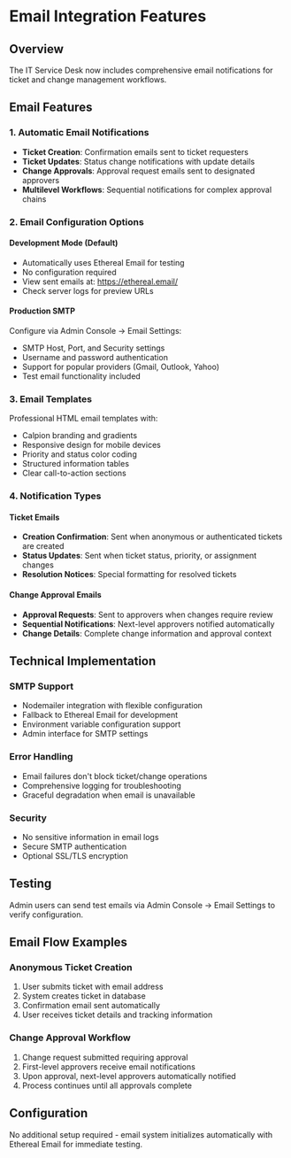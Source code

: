 # Email Integration Features

## Overview
The IT Service Desk now includes comprehensive email notifications for ticket and change management workflows.

## Email Features

### 1. Automatic Email Notifications
- **Ticket Creation**: Confirmation emails sent to ticket requesters
- **Ticket Updates**: Status change notifications with update details
- **Change Approvals**: Approval request emails sent to designated approvers
- **Multilevel Workflows**: Sequential notifications for complex approval chains

### 2. Email Configuration Options

#### Development Mode (Default)
- Automatically uses Ethereal Email for testing
- No configuration required
- View sent emails at: https://ethereal.email/
- Check server logs for preview URLs

#### Production SMTP
Configure via Admin Console → Email Settings:
- SMTP Host, Port, and Security settings
- Username and password authentication
- Support for popular providers (Gmail, Outlook, Yahoo)
- Test email functionality included

### 3. Email Templates
Professional HTML email templates with:
- Calpion branding and gradients
- Responsive design for mobile devices
- Priority and status color coding
- Structured information tables
- Clear call-to-action sections

### 4. Notification Types

#### Ticket Emails
- **Creation Confirmation**: Sent when anonymous or authenticated tickets are created
- **Status Updates**: Sent when ticket status, priority, or assignment changes
- **Resolution Notices**: Special formatting for resolved tickets

#### Change Approval Emails
- **Approval Requests**: Sent to approvers when changes require review
- **Sequential Notifications**: Next-level approvers notified automatically
- **Change Details**: Complete change information and approval context

## Technical Implementation

### SMTP Support
- Nodemailer integration with flexible configuration
- Fallback to Ethereal Email for development
- Environment variable configuration support
- Admin interface for SMTP settings

### Error Handling
- Email failures don't block ticket/change operations
- Comprehensive logging for troubleshooting
- Graceful degradation when email is unavailable

### Security
- No sensitive information in email logs
- Secure SMTP authentication
- Optional SSL/TLS encryption

## Testing
Admin users can send test emails via Admin Console → Email Settings to verify configuration.

## Email Flow Examples

### Anonymous Ticket Creation
1. User submits ticket with email address
2. System creates ticket in database
3. Confirmation email sent automatically
4. User receives ticket details and tracking information

### Change Approval Workflow
1. Change request submitted requiring approval
2. First-level approvers receive email notifications
3. Upon approval, next-level approvers automatically notified
4. Process continues until all approvals complete

## Configuration
No additional setup required - email system initializes automatically with Ethereal Email for immediate testing.